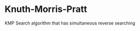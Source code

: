 Knuth-Morris-Pratt
==================

KMP Search algorithm that has simultaneous reverse searching

